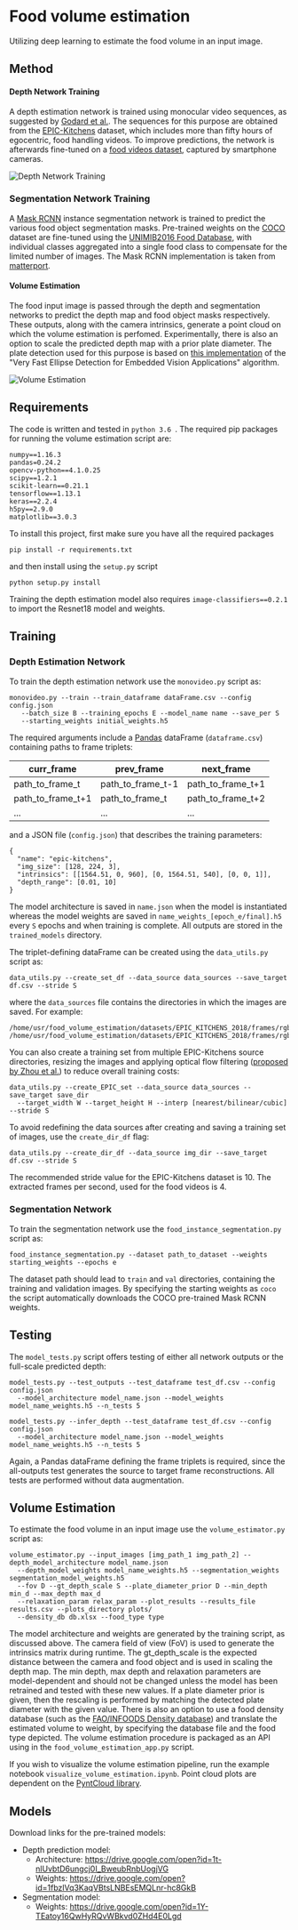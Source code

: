 # Food volume estimation
Utilizing deep learning to estimate the food volume in an input image.


## Method
#### Depth Network Training
A depth estimation network is trained using monocular video sequences, as suggested by [Godard et al.](https://arxiv.org/pdf/1806.01260.pdf). The sequences for this purpose are obtained from the [EPIC-Kitchens](http://epic-kitchens.github.io/) dataset, which includes more than fifty hours of egocentric, food handling videos. To improve predictions, the network is afterwards fine-tuned on a [food videos dataset](https://drive.google.com/open?id=1IE1s7aWVpynwrdJFeYlJxb3n80VKqxxL), captured by smartphone cameras. 

![Depth Network Training](/assets/readme_assets/depth_train.png)

### Segmentation Network Training
A [Mask RCNN](https://arxiv.org/pdf/1703.06870.pdf) instance segmentation network is trained to predict the various food object segmentation masks. Pre-trained weights on the [COCO](http://cocodataset.org/#home) dataset are fine-tuned using the [UNIMIB2016 Food Database](http://www.ivl.disco.unimib.it/activities/food-recognition/), with individual classes aggregated into a single food class to compensate for the limited number of images. The Mask RCNN implementation is taken from [matterport](https://github.com/matterport/Mask_RCNN).

#### Volume Estimation
The food input image is passed through the depth and segmentation networks to predict the depth map and food object masks respectively. These outputs, along with the camera intrinsics, generate a point cloud on which the volume estimation is perfomed. Experimentally, there is also an option to scale the predicted depth map with a prior plate diameter. The plate detection used for this purpose is based on [this implementation](https://github.com/horiken4/ellipse-detection) of the "Very Fast Ellipse Detection for Embedded Vision Applications" algorithm.

![Volume Estimation](/assets/readme_assets/vol_est.png)


## Requirements
The code is written and tested in ```python 3.6 ```. The required pip packages for running the volume estimation script are:
```
numpy==1.16.3
pandas=0.24.2
opencv-python==4.1.0.25
scipy==1.2.1
scikit-learn==0.21.1
tensorflow==1.13.1
keras==2.2.4
h5py==2.9.0
matplotlib==3.0.3
```
To install this project, first make sure you have all the required packages
```
pip install -r requirements.txt
```
and then install using the ```setup.py``` script
```
python setup.py install
```
Training the depth estimation model also requires ```image-classifiers==0.2.1``` to import the Resnet18 model and weights.


## Training
### Depth Estimation Network
To train the depth estimation network use the ```monovideo.py``` script as:
```
monovideo.py --train --train_dataframe dataFrame.csv --config config.json 
   --batch_size B --training_epochs E --model_name name --save_per S
   --starting_weights initial_weights.h5
```
The required arguments include  a [Pandas](https://pandas.pydata.org/) dataFrame (```dataframe.csv```) containing paths to frame triplets:

curr_frame | prev_frame | next_frame
------------ | ------------- | ----------
path_to_frame_t | path_to_frame_t-1 | path_to_frame_t+1
path_to_frame_t+1 | path_to_frame_t | path_to_frame_t+2
... | ... | ... 

and a JSON file (```config.json```) that describes the training parameters:
```
{
  "name": "epic-kitchens",
  "img_size": [128, 224, 3],
  "intrinsics": [[1564.51, 0, 960], [0, 1564.51, 540], [0, 0, 1]],
  "depth_range": [0.01, 10]
}
```
The model architecture is saved in ```name.json``` when the model is instantiated whereas the model weights are saved in ```name_weights_[epoch_e/final].h5``` every ```S``` epochs and when training is complete. All outputs are stored in the ```trained_models``` directory.

The triplet-defining dataFrame can be created using the ```data_utils.py``` script as:
```
data_utils.py --create_set_df --data_source data_sources --save_target df.csv --stride S
```
where the ```data_sources``` file contains the directories in which the images are saved. For example:
```
/home/usr/food_volume_estimation/datasets/EPIC_KITCHENS_2018/frames/rgb/train/P01/P03_3/
/home/usr/food_volume_estimation/datasets/EPIC_KITCHENS_2018/frames/rgb/train/P01/P05_1/
```
You can also create a training set from multiple EPIC-Kitchens source directories, resizing the images and applying optical flow filtering ([proposed by Zhou et al.](https://people.eecs.berkeley.edu/~tinghuiz/projects/SfMLearner/cvpr17_sfm_final.pdf)) to reduce overall training costs:
```
data_utils.py --create_EPIC_set --data_source data_sources --save_target save_dir 
  --target_width W --target_height H --interp [nearest/bilinear/cubic] --stride S
  ```
To avoid redefining the data sources after creating and saving a training set of images, use the ```create_dir_df``` flag:
```
data_utils.py --create_dir_df --data_source img_dir --save_target df.csv --stride S
```
The recommended stride value for the EPIC-Kitchens dataset is 10. The extracted frames per second, used for the food videos is 4.

### Segmentation Network
To train the segmentation network use the ```food_instance_segmentation.py``` script as:
```
food_instance_segmentation.py --dataset path_to_dataset --weights starting_weights --epochs e
```
The dataset path should lead to ```train``` and ```val``` directories, containing the training and validation images. By specifying the starting weights as ```coco``` the script automatically downloads the COCO pre-trained Mask RCNN weights.


## Testing
The ```model_tests.py``` script offers testing of either all network outputs or the full-scale predicted depth:
```
model_tests.py --test_outputs --test_dataframe test_df.csv --config config.json 
  --model_architecture model_name.json --model_weights model_name_weights.h5 --n_tests 5
```
```
model_tests.py --infer_depth --test_dataframe test_df.csv --config config.json 
  --model_architecture model_name.json --model_weights model_name_weights.h5 --n_tests 5
```
Again, a Pandas dataFrame defining the frame triplets is required, since the all-outputs test generates the source to target frame reconstructions. All tests are performed without data augmentation.


## Volume Estimation
To estimate the food volume in an input image use the ```volume_estimator.py``` script as:
```
volume_estimator.py --input_images [img_path_1 img_path_2] --depth_model_architecture model_name.json
  --depth_model_weights model_name_weights.h5 --segmentation_weights segmentation_model_weights.h5
  --fov D --gt_depth_scale S --plate_diameter_prior D --min_depth min_d --max_depth max_d
  --relaxation_param relax_param --plot_results --results_file results.csv --plots_directory plots/
  --density_db db.xlsx --food_type type
```
The model architecture and weights are generated by the training script, as discussed above. The camera field of view (FoV) is used to generate the intrinsics matrix during runtime. The gt_depth_scale is the expected distance between the camera and food object and is used in scaling the depth map. The min depth, max depth and relaxation parameters are model-dependent and should not be changed unless the model has been retrained and tested with these new values. If a plate diameter prior is given, then the rescaling is performed by matching the detected plate diameter with the given value. There is also an option to use a food density database (such as the [FAO/INFOODS Density database](http://www.fao.org/fileadmin/templates/food_composition/documents/density_DB_v2_0_final-1__1_.xlsx)) and translate the estimated volume to weight, by specifying the database file and the food type depicted. The volume estimation procedure is packaged as an API using in the ```food_volume_estimation_app.py``` script.

If you wish to visualize the volume estimation pipeline, run the example notebook ```visualize_volume_estimation.ipynb```. Point cloud plots are dependent on the [PyntCloud library](https://github.com/daavoo/pyntcloud).


## Models
Download links for the pre-trained models:
- Depth prediction model:
  - Architecture: https://drive.google.com/open?id=1t-nlUvbtD6ungcj0I_BweubRnbUogjVG
  - Weights: https://drive.google.com/open?id=1fbzlVq3KaqVBtsLNBEsEMQLnr-hc8GkB
- Segmentation model:
  - Weights: https://drive.google.com/open?id=1Y-TEatoy16QwHyRQvWBkvd0ZHd4E0Lgd

